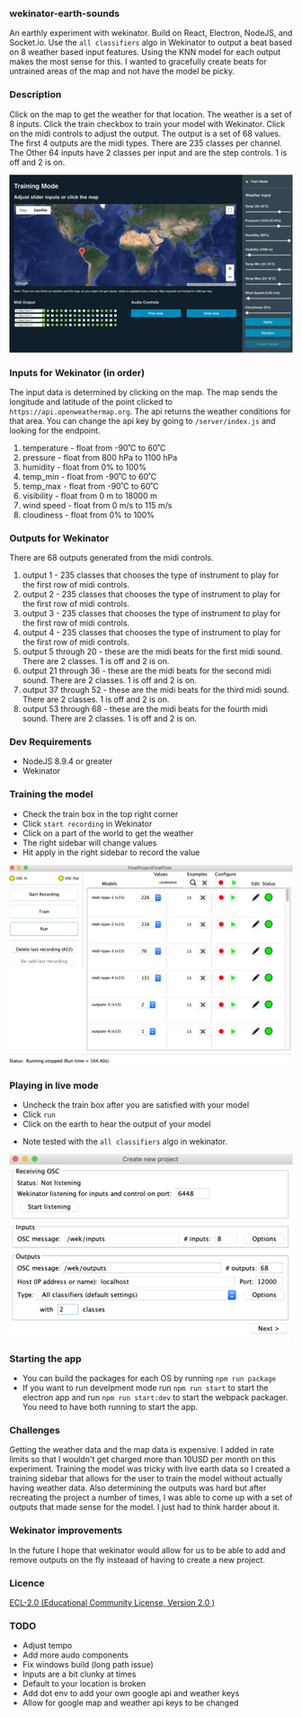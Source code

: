 ### wekinator-earth-sounds

An earthly experiment with wekinator. Build on React, Electron, NodeJS, and Socket.io. Use the `all classifiers` algo in Wekinator to output a beat based on 8 weather based input features. Using the KNN model for each output makes the most sense for this. I wanted to gracefully create beats for untrained areas of the map and not have the model be picky.

### Description

Click on the map to get the weather for that location. The weather is a set of 8 inputs. Click the train checkbox to train your model with Wekinator. Click on the midi controls to adjust the output. The output is a set of 68 values. The first 4 outputs are the midi types. There are 235 classes per channel. The Other 64 inputs have 2 classes per input and are the step controls. 1 is off and 2 is on.

![alt text](/icons/app-screenshot.png 'Working model')

### Inputs for Wekinator (in order)

The input data is determined by clicking on the map. The map sends the longitude and latitude of the point clicked to `https://api.openweathermap.org`. The api returns the weather conditions for that area. You can change the api key by going to `/server/index.js` and looking for the endpoint.

1. temperature - float from -90˚C to 60˚C
2. pressure - float from 800 hPa to 1100 hPa
3. humidity - float from 0% to 100%
4. temp_min - float from -90˚C to 60˚C
5. temp_max - float from -90˚C to 60˚C
6. visibility - float from 0 m to 18000 m
7. wind speed - float from 0 m/s to 115 m/s
8. cloudiness - float from 0% to 100%

### Outputs for Wekinator

There are 68 outputs generated from the midi controls.

1. output 1 - 235 classes that chooses the type of instrument to play for the first row of midi controls.
2. output 2 - 235 classes that chooses the type of instrument to play for the first row of midi controls.
3. output 3 - 235 classes that chooses the type of instrument to play for the first row of midi controls.
4. output 4 - 235 classes that chooses the type of instrument to play for the first row of midi controls.
5. output 5 through 20 - these are the midi beats for the first midi sound. There are 2 classes. 1 is off and 2 is on.
6. output 21 through 36 - these are the midi beats for the second midi sound. There are 2 classes. 1 is off and 2 is on.
7. output 37 through 52 - these are the midi beats for the third midi sound. There are 2 classes. 1 is off and 2 is on.
8. output 53 through 68 - these are the midi beats for the fourth midi sound. There are 2 classes. 1 is off and 2 is on.

### Dev Requirements

- NodeJS 8.9.4 or greater
- Wekinator

### Training the model

- Check the train box in the top right corner
- Click `start recording` in Wekinator
- Click on a part of the world to get the weather
- The right sidebar will change values
- Hit apply in the right sidebar to record the value

![alt text](/icons/model-example.png 'Working model')

### Playing in live mode

- Uncheck the train box after you are satisfied with your model
- Click `run`
- Click on the earth to hear the output of your model

* Note tested with the `all classifiers` algo in wekinator.

![alt text](/icons/setup.png 'setup model')

### Starting the app

- You can build the packages for each OS by running `npm run package`
- If you want to run develpment mode run `npm run start` to start the electron app and run `npm run start:dev` to start the webpack packager. You need to have both running to start the app.

### Challenges

Getting the weather data and the map data is expensive. I added in rate limits so that I wouldn't get charged more than 10USD per month on this experiment. Training the model was tricky with live earth data so I created a training sidebar that allows for the user to train the model without actually having weather data. Also determining the outputs was hard but after recreating the project a number of times, I was able to come up with a set of outputs that made sense for the model. I just had to think harder about it.

### Wekinator improvements

In the future I hope that wekinator would allow for us to be able to add and remove outputs on the fly insteaad of having to create a new project.

### Licence

[ECL-2.0 (Educational Community License, Version 2.0 )](LICENSE.md)

### TODO

- Adjust tempo
- Add more audo components
- Fix windows build (long path issue)
- Inputs are a bit clunky at times
- Default to your location is broken
- Add dot env to add your own google api and weather keys
- Allow for google map and weather api keys to be changed
